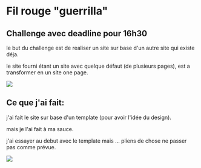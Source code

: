 # Fil rouge "guerrilla"

## Challenge avec deadline pour 16h30

le but du challenge est de realiser un site sur base d'un autre site qui existe déja.

le site fourni étant un site avec quelque défaut (de plusieurs pages), est a transformer en un site one page.

![](https://www.one-page-website.co.uk/assets/img/one-page-website-logo-alt.svg)

## Ce que j'ai fait:

j'ai fait le site sur base d'un template (pour avoir l'idée du design).

mais je l'ai fait à ma sauce.

j'ai essayer au debut avec le template mais ... pliens de chose ne passer pas comme prévue.

![](http://www.speirsandmajor.com/uploads/blog/Spring-2012_2.gif)


